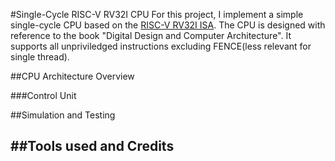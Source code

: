 #Single-Cycle RISC-V RV32I CPU
For this project, I implement a simple single-cycle CPU based on the [RISC-V RV32I ISA](https://riscv.org/wp-content/uploads/2017/05/riscv-spec-v2.2.pdf).
The CPU is designed with reference to the book "Digital Design and Computer Architecture".
It supports all unpriviledged instructions excluding FENCE(less relevant for single thread).

##CPU Architecture Overview

###Control Unit

##Simulation and Testing

##Tools used and Credits
- 
